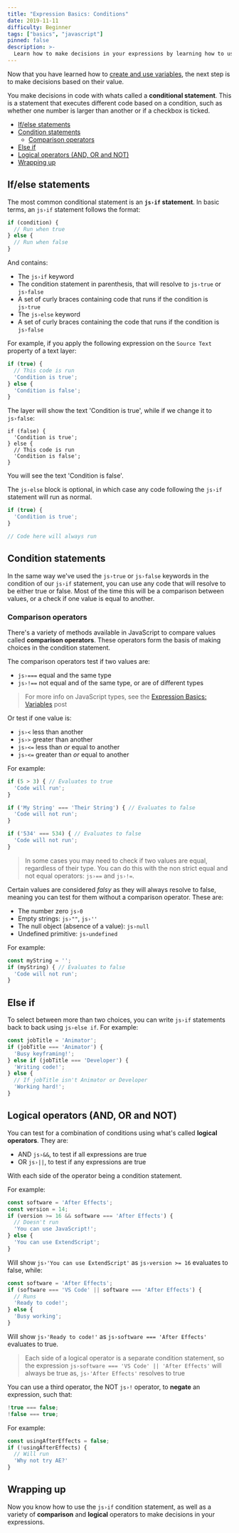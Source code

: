 ```yaml
---
title: "Expression Basics: Conditions"
date: 2019-11-11
difficulty: Beginner
tags: ["basics", "javascript"]
pinned: false
description: >-
  Learn how to make decisions in your expressions by learning how to use JavaScript conditionals and logical operators.
---
```


[MDN Referance]: https://developer.mozilla.org/en-US/docs/Learn/JavaScript/Building_blocks/conditionals

Now that you have learned how to [create and use variables](../../basics-variables), the next step is to make decisions based on their value.

You make decisions in code with whats called a **conditional statement**. This is a statement that executes different code based on a condition, such as whether one number is larger than another or if a checkbox is ticked.

- [If/else statements](#ifelse-statements)
- [Condition statements](#condition-statements)
  - [Comparison operators](#comparison-operators)
- [Else if](#else-if)
- [Logical operators (AND, OR and NOT)](#logical-operators-and-or-and-not)
- [Wrapping up](#wrapping-up)

## If/else statements

The most common conditional statement is an **`js›if` statement**. In basic terms, an `js›if` statement follows the format:

```js
if (condition) {
  // Run when true
} else {
  // Run when false
}
```

And contains:

- The `js›if` keyword
- The condition statement in parenthesis, that will resolve to `js›true` or `js›false`
- A set of curly braces containing code that runs if the condition is `js›true`
- The `js›else` keyword
- A set of curly braces containing the code that runs if the condition is `js›false`

For example, if you apply the following expression on the `Source Text` property of a text layer:

```js
if (true) {
  // This code is run
  'Condition is true';
} else {
  'Condition is false';
}
```

The layer will show the text 'Condition is true', while if we change it to `js›false`:

```js{1}
if (false) {
  'Condition is true';
} else {
  // This code is run
  'Condition is false';
}
```

You will see the text 'Condition is false'.

The `js›else` block is optional, in which case any code following the `js›if` statement will run as normal.

```js
if (true) {
  'Condition is true';
}

// Code here will always run
```

## Condition statements

In the same way we've used the `js›true` or `js›false` keywords in the condition of our `js›if` statement, you can use any code that will resolve to be either true or false. Most of the time this will be a comparison between values, or a check if one value is equal to another.

### Comparison operators

There's a variety of methods available in JavaScript to compare values called **comparison operators**. These operators form the basis of making choices in the condition statement.

The comparison operators test if two values are:

- `js›===` equal and the same type
- `js›!==` not equal and of the same type, or are of different types

> For more info on JavaScript types, see the [Expression Basics: Variables](../basics-variables/index.md) post

Or test if one value is:

- `js›<` less than another
- `js›>` greater than another
- `js›<=` less than *or* equal to another
- `js›<=` greater than *or* equal to another

For example:

```js
if (5 > 3) { // Evaluates to true
  'Code will run';
}

if ('My String' === 'Their String') { // Evaluates to false
  'Code will not run';
}

if ('534' === 534) { // Evaluates to false
  'Code will not run';
}

```

> In some cases you may need to check if two values are equal, regardless of their type. You can do this with the non strict equal and not equal operators: `js›==` and `js›!=`.

Certain values are considered *falsy* as they will always resolve to false, meaning you can test for them without a comparison operator. These are:

- The number zero `js›0`
- Empty strings: `js›""`, `js›''`
- The null object (absence of a value): `js›null`
- Undefined primitive: `js›undefined`

For example:

```js
const myString = '';
if (myString) { // Evaluates to false
  'Code will not run';
}
```

## Else if

To select between more than two choices, you can write `js›if` statements back to back using `js›else if`. For example:

```js
const jobTitle = 'Animator';
if (jobTitle === 'Animator') {
  'Busy keyframing!'; 
} else if (jobTitle === 'Developer') {
  'Writing code!';
} else {
  // If jobTitle isn't Animator or Developer
  'Working hard!';
}
```

## Logical operators (AND, OR and NOT)

You can test for a combination of conditions using what's called **logical operators**. They are:

- AND `js›&&`, to test if all expressions are true
- OR `js›||`, to test if any expressions are true

With each side of the operator being a condition statement.

For example:

```js
const software = 'After Effects';
const version = 14;
if (version >= 16 && software === 'After Effects') {
  // Doesn't run
  'You can use JavaScript!';
} else {
  'You can use ExtendScript';
}
```

Will show `js›'You can use ExtendScript'` as `js›version >= 16` evaluates to false, while:

```js
const software = 'After Effects';
if (software === 'VS Code' || software === 'After Effects') {
  // Runs
  'Ready to code!';
} else {
  'Busy working';
}
```

Will show `js›'Ready to code!'` as `js›software === 'After Effects'` evaluates to true.

> Each side of a logical operator is a separate condition statement, so the expression `js›software === 'VS Code' || 'After Effects'` will always be true as, `js›'After Effects'` resolves to true

You can use a third operator, the NOT `js›!` operator, to **negate** an expression, such that:

```js
!true === false;
!false === true;
```

For example:

```js
const usingAfterEffects = false;
if (!usingAfterEffects) {
  // Will run
  'Why not try AE?'
}
```

## Wrapping up

Now you know how to use the `js›if` condition statement, as well as a variety of **comparison** and **logical** operators to make decisions in your expressions.
